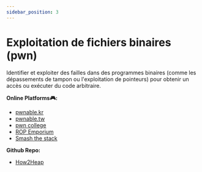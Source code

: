 ```yaml
---
sidebar_position: 3
---
```


# Exploitation de fichiers binaires (pwn)

Identifier et exploiter des failles dans des programmes binaires (comme les dépassements de tampon ou l'exploitation de pointeurs) pour obtenir un accès ou exécuter du code arbitraire.

**Online Platforms🎮:**
- [pwnable.kr](https://pwnable.kr/)
- [pwnable.tw](https://pwnable.tw/)
- [pwn college](https://pwn.college/)
- [ROP Emporium](https://ropemporium.com/)
- [Smash the stack](http://smashthestack.org/)

**Github Repo:**
- [How2Heap](https://github.com/shellphish/how2heap)
